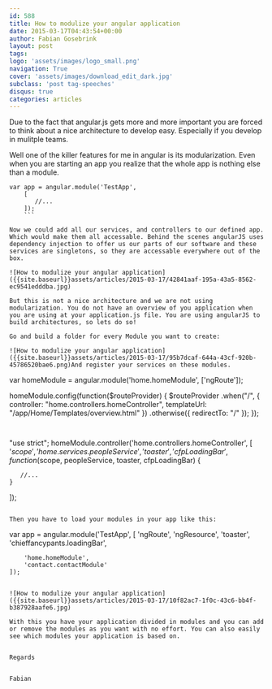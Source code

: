 ```yaml
---
id: 588
title: How to modulize your angular application
date: 2015-03-17T04:43:54+00:00
author: Fabian Gosebrink
layout: post
tags: 
logo: 'assets/images/logo_small.png'
navigation: True
cover: 'assets/images/download_edit_dark.jpg'
subclass: 'post tag-speeches'
disqus: true
categories: articles
---
```


Due to the fact that angular.js gets more and more important you are forced to think about a nice architecture to develop easy. Especially if you develop in mulitple teams.

Well one of the killer features for me in angular is its modularization. Even when you are starting an app you realize that the whole app is nothing else than a module.


```
var app = angular.module('TestApp',
    [
       //...
    ]);
    ```

Now we could add all our services, and controllers to our defined app. Which would make them all accessable. Behind the scenes angularJS uses dependency injection to offer us our parts of our software and these services are singletons, so they are accessable everywhere out of the box.

![How to modulize your angular application]({{site.baseurl}}assets/articles/2015-03-17/42841aaf-195a-43a5-8562-ec9541edddba.jpg)

But this is not a nice architecture and we are not using modularization. You do not have an overview of you application when you are using at your application.js file. You are using angularJS to build architectures, so lets do so!

Go and build a folder for every Module you want to create:

![How to modulize your angular application]({{site.baseurl}}assets/articles/2015-03-17/95b7dcaf-644a-43cf-920b-45786520bae6.png)And register your services on these modules.

```
var homeModule = angular.module('home.homeModule', ['ngRoute']);

homeModule.config(function($routeProvider) {
    $routeProvider
        .when("/", {
            controller: "home.controllers.homeController",
            templateUrl: "/app/Home/Templates/overview.html"
        })
        .otherwise({ redirectTo: "/" });
});
```


```
"use strict";
homeModule.controller('home.controllers.homeController', [
    '$scope', 'home.services.peopleService', 'toaster', 'cfpLoadingBar',
    function ($scope, peopleService, toaster, cfpLoadingBar) {

       //...
    }
]);

```

Then you have to load your modules in your app like this:

```
var app = angular.module('TestApp',
    [
        'ngRoute',
        'ngResource',
        'toaster',
        'chieffancypants.loadingBar',

        'home.homeModule',
        'contact.contactModule'
    ]);
```

![How to modulize your angular application]({{site.baseurl}}assets/articles/2015-03-17/10f82ac7-1f0c-43c6-bb4f-b387928aafe6.jpg)

With this you have your application divided in modules and you can add or remove the modules as you want with no effort. You can also easily see which modules your application is based on.


Regards


Fabian
